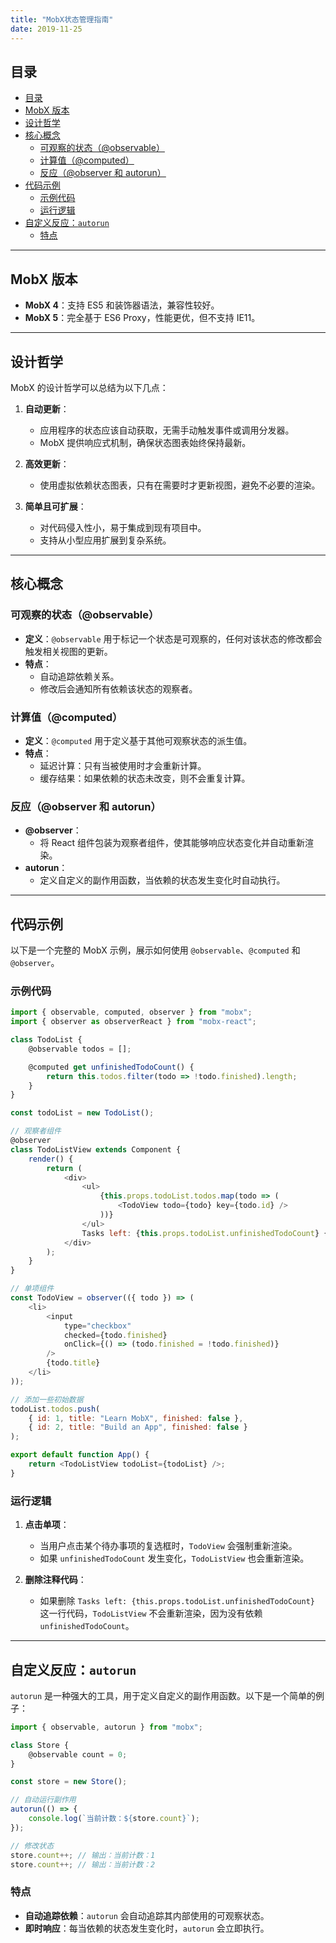 ```yaml
---
title: "MobX状态管理指南"
date: 2019-11-25
---
```


## 目录

- [目录](#目录)
- [MobX 版本](#mobx-版本)
- [设计哲学](#设计哲学)
- [核心概念](#核心概念)
  - [可观察的状态（@observable）](#可观察的状态observable)
  - [计算值（@computed）](#计算值computed)
  - [反应（@observer 和 autorun）](#反应observer-和-autorun)
- [代码示例](#代码示例)
  - [示例代码](#示例代码)
  - [运行逻辑](#运行逻辑)
- [自定义反应：`autorun`](#自定义反应autorun)
  - [特点](#特点)

---

## MobX 版本

- **MobX 4**：支持 ES5 和装饰器语法，兼容性较好。
- **MobX 5**：完全基于 ES6 Proxy，性能更优，但不支持 IE11。

---

## 设计哲学

MobX 的设计哲学可以总结为以下几点：

1. **自动更新**：
   - 应用程序的状态应该自动获取，无需手动触发事件或调用分发器。
   - MobX 提供响应式机制，确保状态图表始终保持最新。

2. **高效更新**：
   - 使用虚拟依赖状态图表，只有在需要时才更新视图，避免不必要的渲染。

3. **简单且可扩展**：
   - 对代码侵入性小，易于集成到现有项目中。
   - 支持从小型应用扩展到复杂系统。

---

## 核心概念

### 可观察的状态（@observable）

- **定义**：`@observable` 用于标记一个状态是可观察的，任何对该状态的修改都会触发相关视图的更新。
- **特点**：
  - 自动追踪依赖关系。
  - 修改后会通知所有依赖该状态的观察者。

### 计算值（@computed）

- **定义**：`@computed` 用于定义基于其他可观察状态的派生值。
- **特点**：
  - 延迟计算：只有当被使用时才会重新计算。
  - 缓存结果：如果依赖的状态未改变，则不会重复计算。

### 反应（@observer 和 autorun）

- **@observer**：
  - 将 React 组件包装为观察者组件，使其能够响应状态变化并自动重新渲染。
- **autorun**：
  - 定义自定义的副作用函数，当依赖的状态发生变化时自动执行。

---

## 代码示例

以下是一个完整的 MobX 示例，展示如何使用 `@observable`、`@computed` 和 `@observer`。

### 示例代码

```js
import { observable, computed, observer } from "mobx";
import { observer as observerReact } from "mobx-react";

class TodoList {
    @observable todos = [];

    @computed get unfinishedTodoCount() {
        return this.todos.filter(todo => !todo.finished).length;
    }
}

const todoList = new TodoList();

// 观察者组件
@observer
class TodoListView extends Component {
    render() {
        return (
            <div>
                <ul>
                    {this.props.todoList.todos.map(todo => (
                        <TodoView todo={todo} key={todo.id} />
                    ))}
                </ul>
                Tasks left: {this.props.todoList.unfinishedTodoCount} {/* @1 */}
            </div>
        );
    }
}

// 单项组件
const TodoView = observer(({ todo }) => (
    <li>
        <input
            type="checkbox"
            checked={todo.finished}
            onClick={() => (todo.finished = !todo.finished)}
        />
        {todo.title}
    </li>
));

// 添加一些初始数据
todoList.todos.push(
    { id: 1, title: "Learn MobX", finished: false },
    { id: 2, title: "Build an App", finished: false }
);

export default function App() {
    return <TodoListView todoList={todoList} />;
}
```

### 运行逻辑

1. **点击单项**：
   - 当用户点击某个待办事项的复选框时，`TodoView` 会强制重新渲染。
   - 如果 `unfinishedTodoCount` 发生变化，`TodoListView` 也会重新渲染。

2. **删除注释代码**：
   - 如果删除 `Tasks left: {this.props.todoList.unfinishedTodoCount}` 这一行代码，`TodoListView` 不会重新渲染，因为没有依赖 `unfinishedTodoCount`。

---

## 自定义反应：`autorun`

`autorun` 是一种强大的工具，用于定义自定义的副作用函数。以下是一个简单的例子：

```js
import { observable, autorun } from "mobx";

class Store {
    @observable count = 0;
}

const store = new Store();

// 自动运行副作用
autorun(() => {
    console.log(`当前计数：${store.count}`);
});

// 修改状态
store.count++; // 输出：当前计数：1
store.count++; // 输出：当前计数：2
```

### 特点

- **自动追踪依赖**：`autorun` 会自动追踪其内部使用的可观察状态。
- **即时响应**：每当依赖的状态发生变化时，`autorun` 会立即执行。

